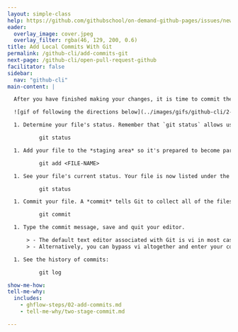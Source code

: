 ```yaml
---
layout: simple-class
help: https://github.com/githubschool/on-demand-github-pages/issues/new?title=I%20need%20help&body=Describe%20what%20you%20need%20help%20with%20here.
eader:
  overlay_image: cover.jpeg
  overlay_filter: rgba(46, 129, 200, 0.6)
title: Add Local Commits With Git
permalink: /github-cli/add-commits-git
next-page: /github-cli/open-pull-request-github
facilitator: false
sidebar:
  nav: "github-cli"
main-content: |

  After you have finished making your changes, it is time to commit them.

  ![gif of following the directions below](../images/gifs/github-cli/2-step-commit.gif)

  1. Determine your file's status. Remember that `git status` allows us to see the status of the files on our branch at any given time. Your file is listed under the heading `Untracked files`.

          git status

  1. Add your file to the *staging area* so it's prepared to become part of the next commit.

          git add <FILE-NAME>

  1. See your file's current status. Your file is now listed under the heading `Changes to be committed`. This tells us that the file is in the staging area. It also indicates this is a new file.

          git status

  1. Commit your file. A *commit* tells Git to collect all of the files in the staging area and store them to version control as a single unit of work. Git will open your default text editor where you can enter the commit message.

          git commit

  1. Type the commit message, save and quit your editor.

      > - The default text editor associated with Git is vi in most cases, which requires that you press the `Esc` key then type `:wq` to save and quit after entering your commit message.
      > - Alternatively, you can bypass vi altogether and enter your commit message inline with `git commit -m "your message"`

  1. See the history of commits:

          git log

show-me-how:
tell-me-why:
  includes:
    - ghflow-steps/02-add-commits.md
    - tell-me-why/two-stage-commit.md

---
```

